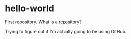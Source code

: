 # hello-world
First repository. What is a repository?

Trying to figure out if I'm actually going to be using GitHub.
